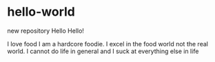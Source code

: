 # hello-world
new repository 
Hello Hello! 

I love food I am a hardcore foodie.
I excel in the food world not the real world.
I cannot do life in general and I suck at everything else in life 
